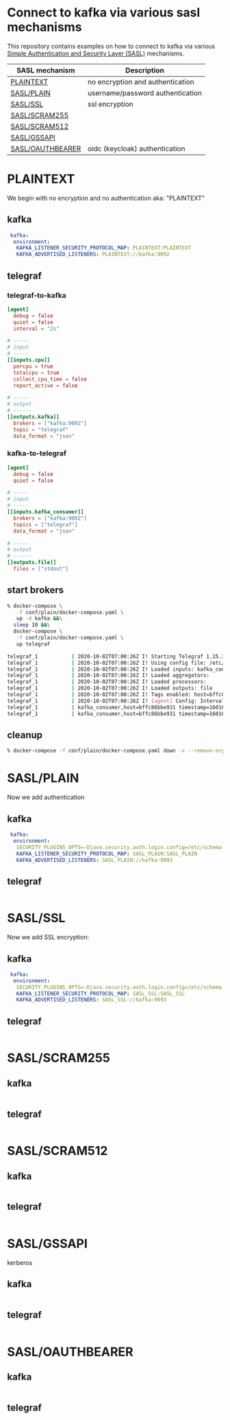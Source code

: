 # Connect to kafka via various sasl mechanisms
This repository contains examples on how to connect to kafka via various [Simple Authentication and Security Layer
(SASL)](https://en.wikipedia.org/wiki/Simple_Authentication_and_Security_Layer) mechanisms.

| SASL mechanism | Description |
| -- | -- |
| [PLAINTEXT](#PLAINTEXT) | no encryption and authentication |
| [SASL/PLAIN](#SASL/PLAIN) | username/password authentication |
| [SASL/SSL](#SASL/SSL) | ssl encryption |
| [SASL/SCRAM255](#SASL/SCRAM255) | |
| [SASL/SCRAM512](#SASL/SCRAM512) | |
| [SASL/GSSAPI](#SASL/SGSSAPI) | |
| [SASL/OAUTHBEARER](#SASL/OAUTHBEARER) | oidc (keycloak) authentication |

# PLAINTEXT
We begin with no encryption and no authentication aka: "PLAINTEXT"

## kafka
```docker-compose.yml
 kafka:
  environment:
   KAFKA_LISTENER_SECURITY_PROTOCOL_MAP: PLAINTEXT:PLAINTEXT
   KAFKA_ADVERTISED_LISTENERS: PLAINTEXT://kafka:9092
```

## telegraf

### telegraf-to-kafka
```telegraf.conf
[agent]
  debug = false
  quiet = false
  interval = "2s"

# -----
# input
# -----
[[inputs.cpu]]
  percpu = true
  totalcpu = true
  collect_cpu_time = false
  report_active = false

# -----
# output
# ------
[[outputs.kafka]]
  brokers = ["kafka:9092"]
  topic = "telegraf"
  data_format = "json"
```

### kafka-to-telegraf
```telegraf.conf
[agent]
  debug = false
  quiet = false

# -----
# input
# -----
[[inputs.kafka_consumer]]
  brokers = ["kafka:9092"]
  topics = ["telegraf"]
  data_format = "json"

# -----
# output
# ------
[[outputs.file]]
  files = ["stdout"]
```

## start brokers
```bash
% docker-compose \
   -f conf/plain/docker-compose.yaml \
   up -d kafka &&\
  sleep 10 &&\
  docker-compose \
   -f conf/plain/docker-compose.yaml \
   up telegraf

telegraf_1           | 2020-10-02T07:00:26Z I! Starting Telegraf 1.15.3
telegraf_1           | 2020-10-02T07:00:26Z I! Using config file: /etc/telegraf/telegraf.conf
telegraf_1           | 2020-10-02T07:00:26Z I! Loaded inputs: kafka_consumer
telegraf_1           | 2020-10-02T07:00:26Z I! Loaded aggregators: 
telegraf_1           | 2020-10-02T07:00:26Z I! Loaded processors: 
telegraf_1           | 2020-10-02T07:00:26Z I! Loaded outputs: file
telegraf_1           | 2020-10-02T07:00:26Z I! Tags enabled: host=bffc86bbe931
telegraf_1           | 2020-10-02T07:00:26Z I! [agent] Config: Interval:10s, Quiet:false, Hostname:"bffc86bbe931", Flush Interval:10s
telegraf_1           | kafka_consumer,host=bffc86bbe931 timestamp=1601622032,fields_usage_iowait=0,fields_usage_softirq=0,fields_usage_guest_nice=0,fields_usage_irq=0,fields_usage_guest=0,fields_usage_user=0,fields_usage_nice=0,fields_usage_system=8.695652173784097,fields_usage_idle=91.30434782443646,fields_usage_steal=0 1601622040364040800
telegraf_1           | kafka_consumer,host=bffc86bbe931 timestamp=1601622032,fields_usage_system=4.761904761811956,fields_usage_guest=0,fields_usage_idle=95.23809523710531,fields_usage_user=0,fields_usage_iowait=0,fields_usage_steal=0,fields_usage_nice=0,fields_usage_softirq=0,fields_usage_guest_nice=0,fields_usage_irq=0 1601622040378406400
```
## cleanup 
```bash
% docker-compose -f conf/plain/docker-compose.yaml down -v --remove-orphans
```

# SASL/PLAIN
Now we add authentication

## kafka
```docker-compose.yml
 kafka:
  environment:
   SECURITY_PLUGINS_OPTS=-Djava.security.auth.login.config=/etc/schema-registry/kafka_client_jaas.conf
   KAFKA_LISTENER_SECURITY_PROTOCOL_MAP: SASL_PLAIN:SASL_PLAIN
   KAFKA_ADVERTISED_LISTENERS: SASL_PLAIN://kafka:9093
```

## telegraf
```telegraf.conf
```

# SASL/SSL
Now we add SSL encryption:

## kafka
```docker-compose.yml
 kafka:
  environment:
   SECURITY_PLUGINS_OPTS=-Djava.security.auth.login.config=/etc/schema-registry/kafka_client_jaas.conf
   KAFKA_LISTENER_SECURITY_PROTOCOL_MAP: SASL_SSL:SASL_SSL
   KAFKA_ADVERTISED_LISTENERS: SASL_SSL://kafka:9093
```

## telegraf
```telegraf.conf
```

# SASL/SCRAM255

## kafka
```docker-compose.yml
```

## telegraf
```telegraf.conf
```

# SASL/SCRAM512

## kafka
```docker-compose.yml
```

## telegraf
```telegraf.conf
```

# SASL/GSSAPI
kerberos

## kafka
```docker-compose.yml
```

## telegraf
```telegraf.conf
```

# SASL/OAUTHBEARER

## kafka
```docker-compose.yml
```

## telegraf
```telegraf.conf
```


